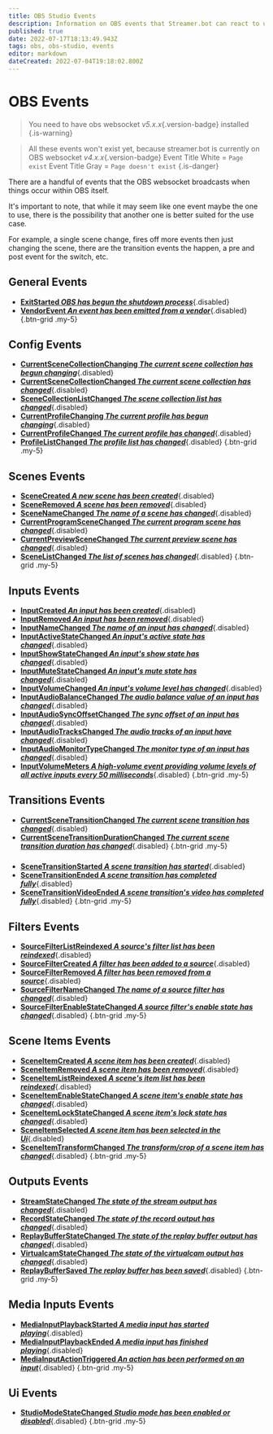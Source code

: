 ```yaml
---
title: OBS Studio Events
description: Information on OBS events that Streamer.bot can react to using actions.
published: true
date: 2022-07-17T18:13:49.943Z
tags: obs, obs-studio, events
editor: markdown
dateCreated: 2022-07-04T19:18:02.800Z
---
```


# OBS Events
> You need to have obs websocket *v5.x.x*{.version-badge} installed
{.is-warning}

> All these events won't exist yet, because streamer.bot is currently on OBS websocket *v4.x.x*{.version-badge} 
> Event Title White = `Page exist`
> Event Title Gray = `Page doesn't exist`
{.is-danger}

There are a handful of events that the OBS websocket broadcasts when things occur within OBS itself.

It's important to note, that while it may seem like one event maybe the one to use, there is the possibility that another one is better suited for the use case.

For example, a single scene change, fires off more events then just changing the scene, there are the transition events the happen, a pre and post event for the switch, etc.

## General Events
* [**ExitStarted *OBS has begun the shutdown process***](){.disabled}
* [**VendorEvent *An event has been emitted from a vendor***](){.disabled}
{.btn-grid .my-5}

## Config Events
* [**CurrentSceneCollectionChanging *The current scene collection has begun changing***](){.disabled}
* [**CurrentSceneCollectionChanged *The current scene collection has changed***](){.disabled}
* [**SceneCollectionListChanged *The scene collection list has changed***](){.disabled}
* [**CurrentProfileChanging *The current profile has begun changing***](){.disabled}
* [**CurrentProfileChanged *The current profile has changed***](){.disabled}
* [**ProfileListChanged *The profile list has changed***](){.disabled}
{.btn-grid .my-5}

## Scenes Events
* [**SceneCreated *A new scene has been created***](){.disabled}
* [**SceneRemoved *A scene has been removed***](){.disabled}
* [**SceneNameChanged *The name of a scene has changed***](){.disabled}
* [**CurrentProgramSceneChanged *The current program scene has changed***](){.disabled}
* [**CurrentPreviewSceneChanged *The current preview scene has changed***](){.disabled}
* [**SceneListChanged *The list of scenes has changed***](){.disabled}
{.btn-grid .my-5}

## Inputs Events
* [**InputCreated *An input has been created***](){.disabled}
* [**InputRemoved *An input has been removed***](){.disabled}
* [**InputNameChanged *The name of an input has changed***](){.disabled}
* [**InputActiveStateChanged *An input's active state has changed***](){.disabled}
* [**InputShowStateChanged *An input's show state has changed***](){.disabled}
* [**InputMuteStateChanged *An input's mute state has changed***](){.disabled}
* [**InputVolumeChanged *An input's volume level has changed***](){.disabled}
* [**InputAudioBalanceChanged *The audio balance value of an input has changed***](){.disabled}
* [**InputAudioSyncOffsetChanged *The sync offset of an input has changed***](){.disabled}
* [**InputAudioTracksChanged *The audio tracks of an input have changed***](){.disabled}
* [**InputAudioMonitorTypeChanged *The monitor type of an input has changed***](){.disabled}
* [**InputVolumeMeters *A high-volume event providing volume levels of all active inputs every 50 milliseconds***](){.disabled}
{.btn-grid .my-5}

## Transitions Events
* [**CurrentSceneTransitionChanged *The current scene transition has changed***](){.disabled}
* [**CurrentSceneTransitionDurationChanged *The current scene transition duration has changed***](){.disabled}
{.btn-grid .my-5}
#####
* [**SceneTransitionStarted *A scene transition has started***](){.disabled}
* [**SceneTransitionEnded *A scene transition has completed fully***](){.disabled}
* [**SceneTransitionVideoEnded *A scene transition's video has completed fully***](){.disabled}
{.btn-grid .my-5}

## Filters Events
* [**SourceFilterListReindexed *A source's filter list has been reindexed***](){.disabled}
* [**SourceFilterCreated *A filter has been added to a source***](){.disabled}
* [**SourceFilterRemoved *A filter has been removed from a source***](){.disabled}
* [**SourceFilterNameChanged *The name of a source filter has changed***](){.disabled}
* [**SourceFilterEnableStateChanged *A source filter's enable state has changed***](){.disabled}
{.btn-grid .my-5}

## Scene Items Events
* [**SceneItemCreated *A scene item has been created***](){.disabled}
* [**SceneItemRemoved *A scene item has been removed***](){.disabled}
* [**SceneItemListReindexed *A scene's item list has been reindexed***](){.disabled}
* [**SceneItemEnableStateChanged *A scene item's enable state has changed***](){.disabled}
* [**SceneItemLockStateChanged *A scene item's lock state has changed***](){.disabled}
* [**SceneItemSelected *A scene item has been selected in the Ui***](){.disabled}
* [**SceneItemTransformChanged *The transform/crop of a scene item has changed***](){.disabled}
{.btn-grid .my-5}

## Outputs Events
* [**StreamStateChanged *The state of the stream output has changed***](){.disabled}
* [**RecordStateChanged *The state of the record output has changed***](){.disabled}
* [**ReplayBufferStateChanged *The state of the replay buffer output has changed***](){.disabled}
* [**VirtualcamStateChanged *The state of the virtualcam output has changed***](){.disabled}
* [**ReplayBufferSaved *The replay buffer has been saved***](){.disabled}
{.btn-grid .my-5}

## Media Inputs Events
* [**MediaInputPlaybackStarted *A media input has started playing***](){.disabled}
* [**MediaInputPlaybackEnded *A media input has finished playing***](){.disabled}
* [**MediaInputActionTriggered *An action has been performed on an input***](){.disabled}
{.btn-grid .my-5}

## Ui Events
* [**StudioModeStateChanged *Studio mode has been enabled or disabled***](){.disabled}
{.btn-grid .my-5}